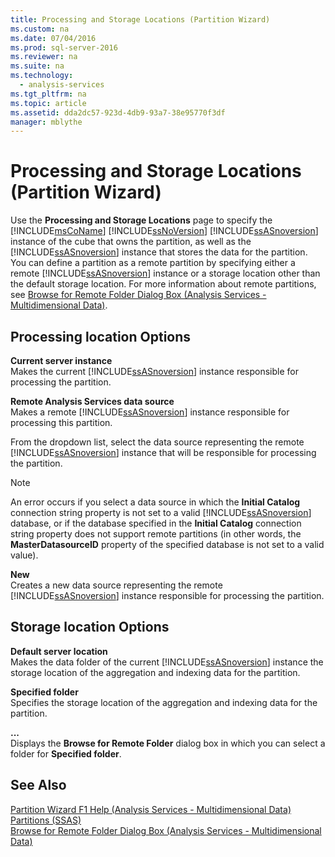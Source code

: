 ```yaml
---
title: Processing and Storage Locations (Partition Wizard)
ms.custom: na
ms.date: 07/04/2016
ms.prod: sql-server-2016
ms.reviewer: na
ms.suite: na
ms.technology: 
  - analysis-services
ms.tgt_pltfrm: na
ms.topic: article
ms.assetid: dda2dc57-923d-4db9-93a7-38e95770f3df
manager: mblythe
---
```

# Processing and Storage Locations (Partition Wizard)
Use the **Processing and Storage Locations** page to specify the [!INCLUDE[msCoName](../../Topics/TopicNameContainA/includes/msCoName_md.md)] [!INCLUDE[ssNoVersion](../../Topics/TopicNameContainA/includes/ssNoVersion_md.md)] [!INCLUDE[ssASnoversion](../../Topics/TopicNameContainA/includes/ssASnoversion_md.md)] instance of the cube that owns the partition, as well as the [!INCLUDE[ssASnoversion](../../Topics/TopicNameContainA/includes/ssASnoversion_md.md)] instance that stores the data for the partition. You can define a partition as a remote partition by specifying either a remote [!INCLUDE[ssASnoversion](../../Topics/TopicNameContainA/includes/ssASnoversion_md.md)] instance or a storage location other than the default storage location. For more information about remote partitions, see [Browse for Remote Folder Dialog Box (Analysis Services - Multidimensional Data)](assetId:///63f5d9f5-c6b6-4ceb-94fe-7b6c396d10bb).  
  
## Processing location Options  
 **Current server instance**  
 Makes the current [!INCLUDE[ssASnoversion](../../Topics/TopicNameContainA/includes/ssASnoversion_md.md)] instance responsible for processing the partition.  
  
 **Remote Analysis Services data source**  
 Makes a remote [!INCLUDE[ssASnoversion](../../Topics/TopicNameContainA/includes/ssASnoversion_md.md)] instance responsible for processing this partition.  
  
 From the dropdown list, select the data source representing the remote [!INCLUDE[ssASnoversion](../../Topics/TopicNameContainA/includes/ssASnoversion_md.md)] instance that will be responsible for processing the partition.  
  
> [!NOTE]  
>  An error occurs if you select a data source in which the **Initial Catalog** connection string property is not set to a valid [!INCLUDE[ssASnoversion](../../Topics/TopicNameContainA/includes/ssASnoversion_md.md)] database, or if the database specified in the **Initial Catalog** connection string property does not support remote partitions (in other words, the **MasterDatasourceID** property of the specified database is not set to a valid value).  
  
 **New**  
 Creates a new data source representing the remote [!INCLUDE[ssASnoversion](../../Topics/TopicNameContainA/includes/ssASnoversion_md.md)] instance responsible for processing the partition.  
  
## Storage location Options  
 **Default server location**  
 Makes the data folder of the current [!INCLUDE[ssASnoversion](../../Topics/TopicNameContainA/includes/ssASnoversion_md.md)] instance the storage location of the aggregation and indexing data for the partition.  
  
 **Specified folder**  
 Specifies the storage location of the aggregation and indexing data for the partition.  
  
 **...**  
 Displays the **Browse for Remote Folder** dialog box in which you can select a folder for **Specified folder**.  
  
## See Also  
 [Partition Wizard F1 Help (Analysis Services - Multidimensional Data)](../../Topics/TopicNameNotContainA/Partition-Wizard-F1-Help--Analysis-Services---Multidimensional-Data-.md)   
 [Partitions (SSAS)](assetId:///cd10ad00-468c-4d49-9f8d-873494d04b4f)   
 [Browse for Remote Folder Dialog Box (Analysis Services - Multidimensional Data)](../../Topics/TopicNameNotContainA/Browse-for-Remote-Folder-Dialog-Box--Analysis-Services---Multidimensional-Data-.md)